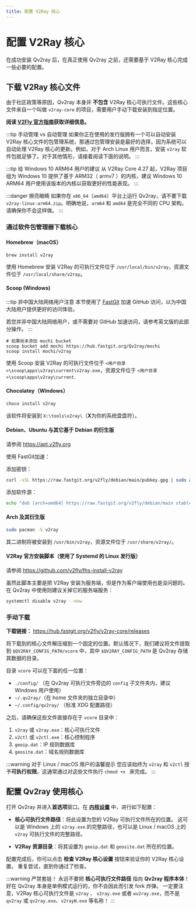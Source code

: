 ```yaml
---
title: 配置 V2Ray 核心
---
```


# 配置 V2Ray 核心

在成功安装 Qv2ray 后，在真正使用 Qv2ray 之前，还需要基于 V2Ray 核心完成一些必要的配置。

## 下载 V2Ray 核心文件

由于社区政策等原因，Qv2ray 本身并 **不包含** V2Ray 核心可执行文件。这些核心文件来自一个叫做 `v2ray-core` 的项目，需要用户手动下载安装到指定位置。

**阅读 [V2Fly 官方指南](https://www.v2fly.org/guide/install.html)获取详细信息。**

:::tip 手动管理 vs 自动管理
如果你正在使用的发行版拥有一个可以自动安装 V2Ray 核心文件的包管理系统，那通过包管理安装是最好的选择，因为系统可以自动处理 V2Ray 核心的更新。例如，对于 Arch Linux 用户而言，安装 `v2ray` 软件包就足够了。对于其他情形，请接着阅读下面的说明。
:::

:::tip 给 Windows 10 ARM64 用户的建议
从 V2Ray Core 4.27 起，V2Ray 项目组为 Windows 10 提供了基于 ARM32（ armv7 ）的内核，建议 Windows 10 ARM64 用户使用该版本的内核以获取更好的性能表现。
:::

:::danger 擦亮眼睛
如果你在 `x86_64`（`amd64`）平台上运行 Qv2ray，请不要下载 `v2ray-linux-arm64.zip`。明确地说，`arm64` 和 `amd64` 是完全不同的 CPU 架构。请确保你不会这样做。
:::

### 通过软件包管理器下载核心

#### Homebrew（macOS）

```bash
brew install v2ray
```

使用 Homebrew 安装 V2Ray 的可执行文件位于 `/usr/local/bin/v2ray`，资源文件位于 `/usr/local/share/v2ray`。

#### Scoop (Windows)

:::tip 非中国大陆网络用户注意
本节使用了 [FastGit](https://doc.fastgit.org/zh-cn/) 加速 GitHub 访问，以为中国大陆用户提供更好的访问体验。

若您并非中国大陆网络用户，或不需要对 GitHub 加速访问，请参考英文版的此部分操作。
:::

```pwsh
# 如果尚未添加 mochi bucket
scoop bucket add mochi https://hub.fastgit.org/Qv2ray/mochi
scoop install mochi/v2ray
```

使用 Scoop 安装 V2Ray 的可执行文件位于 `<用户目录>\scoop\apps\v2ray\current\v2ray.exe`，资源文件位于 `<用户目录>\scoop\apps\v2ray\current`.

#### Chocolatey（Windows）

```cmd
choco install v2ray
```

该软件将安装到 `X:\tools\v2ray\`（**X**为你的系统盘盘符）。

#### Debian、Ubuntu 与其它基于 Debian 的衍生版

请参阅 <https://apt.v2fly.org>

使用 FastGit加速：

添加密钥：
```bash
curl -sSL https://raw.fastgit.org/v2fly/debian/main/pubkey.gpg | sudo apt-key add -
```

添加软件源：
```bash
echo "deb [arch=amd64] https://raw.fastgit.org/v2fly/debian/main stable main" | sudo tee /etc/apt/sources.list.d/v2ray.list
```
#### Arch 及其衍生版

```bash
sudo pacman -S v2ray
```

其二进制将被安装到 `/usr/bin/v2ray`，资源文件位于 `/usr/share/v2ray/`。

#### V2Ray 官方安装脚本（使用了 Systemd 的 Linux 发行版）

请参阅 <https://github.com/v2fly/fhs-install-v2ray>

虽然此脚本主要是把 V2Ray 安装为服务端，但是作为客户端使用也是没问题的。在 Qv2ray 中使用则建议关掉它的服务端服务：

```bash
systemctl disable v2ray --now
```

### 手动下载

**下载链接：**
<https://hub.fastgit.org/v2fly/v2ray-core/releases>

将下载到的核心文件解压缩到一个固定的位置。默认情况下，我们建议将文件提取到 `$QV2RAY_CONFIG_PATH/vcore` 中，其中 `$QV2RAY_CONFIG_PATH` 是 Qv2ray 存储其数据的目录。

目录 `vcore` 可以在下面的任一位置：

- `./config/` （在 Qv2ray 可执行文件旁边的 `config` 子文件夹内，建议 Windows 用户使用）
- `~/.qv2ray/`（在 home 文件夹的独立目录中）
- `~/.config/qv2ray/` （标准 XDG 配置路径）

之后，请确保这些文件直接存在于 `vcore` 目录中：

1. `v2ray` 或 `v2ray.exe`：核心可执行文件
2. `v2ctl` 或 `v2ctl.exe`：核心控制程序
3. `geoip.dat`：IP 规则数据库
4. `geosite.dat`：域名规则数据库

:::warning 对于 Linux / macOS 用户的温馨提示
您应该始终为 `v2ray` 和 `v2ctl` 授予**可执行权限**。这通常通过对这些文件执行 `chmod +x ` 来完成。
:::

## 配置 Qv2ray 使用核心

打开 Qv2ray 并进入**首选项**窗口。在 **[内核设置](qv2ray://open/preference/kernel)** 中，进行如下配置：

- **核心可执行文件路径**：将此设置为您的 V2Ray 可执行文件所在的位置。 这可以是 Windows 上的 `v2ray.exe` 的完整路径，也可以是 Linux / macOS 上的 `v2ray` 可执行文件的完整路径。

- **V2Ray 资源目录**：将其设置为 `geoip.dat` 和 `geosite.dat` 所在的位置。

配置完成后，你可以点击 **检查 V2Ray 核心设置** 按钮来验证你的 V2Ray 核心设置。 重复尝试，直到你通过了检查。

:::warning 严禁套娃！
永远不要把 **核心可执行文件路径** 指向 **Qv2ray 程序本体**！
好在 Qv2ray 本身是单例模式运行的，你不会因此而引发 fork 炸弹。
一定要注意，V2Ray 核心可执行文件是 `v2ray` 、 `v2ray.exe` 或者 `wv2ray.exe`，而不是 `qv2ray` 或 `qv2ray.exe`、`v2rayN.exe` 等名称！
:::
